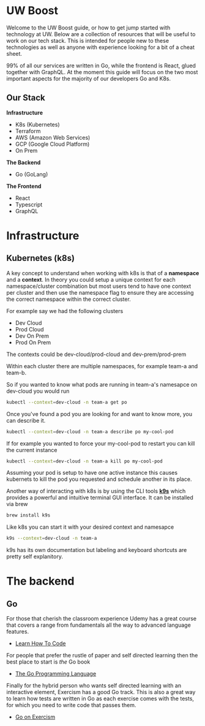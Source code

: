 # UW Boost

Welcome to the UW Boost guide, or how to get jump started with technology at UW. Below are a collection of resources that will be useful to work on our tech stack. This is intended for people new to these technologies as well as anyone with experience looking for a bit of a cheat sheet.

99% of all our services are written in Go, while the frontend is React, glued together with GraphQL. At the moment this guide will focus on the two most important aspects for the majority of our developers Go and K8s.

## Our Stack

**Infrastructure**

-   K8s (Kubernetes)
-   Terraform
-   AWS (Amazon Web Services)
-   GCP (Google Cloud Platform)
-   On Prem

**The Backend**

-   Go (GoLang)

**The Frontend**

-   React
-   Typescript
-   GraphQL

# Infrastructure

## Kubernetes (k8s)

A key concept to understand when working with k8s is that of a **namespace** and a **context**. In theory you could setup a unique context for each namespace/cluster combination but most users tend to have one context per cluster and then use the namespace flag to ensure they are accessing the correct namespace within the correct cluster.

For example say we had the following clusters

-   Dev Cloud
-   Prod Cloud
-   Dev On Prem
-   Prod On Prem

The contexts could be dev-cloud/prod-cloud and dev-prem/prod-prem

Within each cluster there are multiple namespaces, for example team-a and team-b.

So if you wanted to know what pods are running in team-a's namesapce on dev-cloud you would run

```sh
kubectl --context=dev-cloud -n team-a get po
```

Once you've found a pod you are looking for and want to know more, you can describe it.

```sh
kubectl --context=dev-cloud -n team-a describe po my-cool-pod
```

If for example you wanted to force your my-cool-pod to restart you can kill the current instance

```sh
kubectl --context=dev-cloud -n team-a kill po my-cool-pod
```

Assuming your pod is setup to have one active instance this causes kubernets to kill the pod you requested and schedule another in its place.

Another way of interacting with k8s is by using the CLI tools [**k9s**](https://k9scli.io) which provides a powerful and intuitive terminal GUI interface. It can be installed via brew

```sh
brew install k9s
```

Like k8s you can start it with your desired context and namesapce

```sh
k9s --context=dev-cloud -n team-a
```

k9s has its own documentation but labeling and keyboard shortcuts are pretty self explanitory.

# The backend

## Go

For those that cherish the classroom experience Udemy has a great course that covers a range from fundamentals all the way to advanced language features.

-   [Learn How To Code](https://www.udemy.com/course/learn-how-to-code/)

For people that prefer the rustle of paper and self directed learning then the best place to start is _the_ Go book

-   [The Go Programming Language](http://www.gopl.io/)

Finally for the hybrid person who wants self directed learning with an interactive element, Exercism has a good Go track. This is also a great way to learn how tests are written in Go as each exercise comes with the tests, for which you need to write code that passes them.

-   [Go on Exercism](https://exercism.org/tracks/go)
